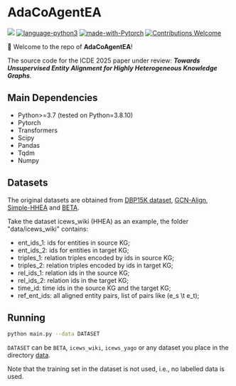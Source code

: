 
# AdaCoAgentEA
![](https://img.shields.io/badge/version-1.0.0-blue)
[![language-python3](https://img.shields.io/badge/Language-Python3-blue.svg?style=flat-square)](https://www.python.org/)
[![made-with-Pytorch](https://img.shields.io/badge/Made%20with-pytorch-orange.svg?style=flat-square)](https://www.pytorch.org/)
[![Contributions Welcome](https://img.shields.io/badge/Contributions-Welcome-brightgreen.svg?style=flat-square)](https://github.com/DexterZeng/EntMatcher/issues)

🚀 Welcome to the repo of **AdaCoAgentEA**!

The source code for the ICDE 2025 paper under review: ***Towards Unsupervised Entity Alignment for Highly Heterogeneous Knowledge Graphs***.

## Main Dependencies

* Python>=3.7 (tested on Python=3.8.10)
* Pytorch
* Transformers
* Scipy
* Pandas
* Tqdm
* Numpy





## Datasets
The original datasets are obtained from [DBP15K dataset](https://github.com/nju-websoft/BootEA),  [GCN-Align](https://github.com/1049451037/GCN-Align), [Simple-HHEA](https://github.com/IDEA-FinAI/Simple-HHEA) and [BETA](https://github.com/DexterZeng/BETA).

Take the dataset icews_wiki (HHEA) as an example, the folder "data/icews_wiki" contains:
* ent_ids_1: ids for entities in source KG;
* ent_ids_2: ids for entities in target KG;
* triples_1: relation triples encoded by ids in source KG;
* triples_2: relation triples encoded by ids in target KG;
* rel_ids_1: relation ids in the source KG;
* rel_ids_2: relation ids in the target KG;
* time_id: time ids in the source KG and the target KG;
* ref_ent_ids: all aligned entity pairs, list of pairs like (e_s \t e_t);



## Running
```bash
python main.py --data DATASET
```
`DATASET` can be `BETA`, `icews_wiki`, `icews_yago` or any dataset you place in the directory [data](./data).

Note that the training set in the dataset is not used, i.e., no labelled data is used.

